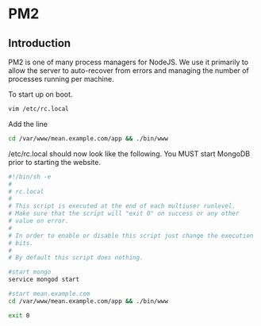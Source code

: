 # PM2

## Introduction

PM2 is one of many process managers for NodeJS. We use it primarily to allow the server to auto-recover from errors and managing the number of processes running per machine.


To start up on boot.

```sh
vim /etc/rc.local
```
Add the line

```sh
cd /var/www/mean.example.com/app && ./bin/www
```

/etc/rc.local should now look like the following. You MUST start MongoDB prior to starting the website.

```sh
#!/bin/sh -e
#
# rc.local
#
# This script is executed at the end of each multiuser runlevel.
# Make sure that the script will "exit 0" on success or any other
# value on error.
#
# In order to enable or disable this script just change the execution
# bits.
#
# By default this script does nothing.

#start mongo
service mongod start

#start mean.example.com
cd /var/www/mean.example.com/app && ./bin/www

exit 0
```

